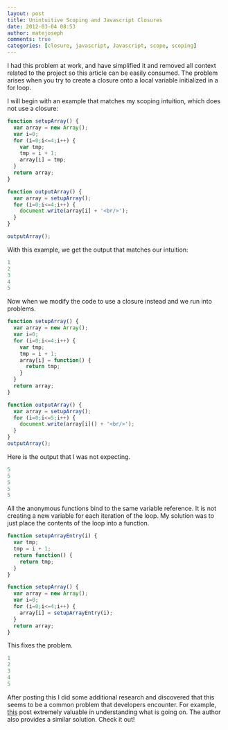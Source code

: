 ```yaml
---
layout: post
title: Unintuitive Scoping and Javascript Closures
date: 2012-03-04 08:53
author: matejoseph
comments: true
categories: [closure, javascript, Javascript, scope, scoping]
---
```

I had this problem at work, and have simplified it and removed all context related to the project so this article can be easily consumed. The problem arises when you try to create a closure onto a local variable initialized in a for loop.

I will begin with an example that matches my scoping intuition, which does not use a closure:

```javascript
function setupArray() {
  var array = new Array();
  var i=0;
  for (i=0;i<=4;i++) {
    var tmp;
    tmp = i + 1;
    array[i] = tmp;
  }
  return array;
}

function outputArray() {
  var array = setupArray();
  for (i=0;i<=4;i++) {
    document.write(array[i] + '<br/>');
  }
}

outputArray();
```

With this example, we get the output that matches our intuition:

```javascript
1
2
3
4
5
```

Now when we modify the code to use a closure instead and we run into problems.

```javascript
function setupArray() {
  var array = new Array();
  var i=0;
  for (i=0;i<=4;i++) {
    var tmp;
    tmp = i + 1;
    array[i] = function() {
      return tmp;
    }
  }
  return array;
}

function outputArray() {
  var array = setupArray();
  for (i=0;i<=5;i++) {
    document.write(array[i]() + '<br/>');
  }
}
outputArray();
```

Here is the output that I was not expecting.

```javascript
5
5
5
5
5
```

All the anonymous functions bind to the same variable reference. It is not creating a new variable for each iteration of the loop. My solution was to just place the contents of the loop into a function.

```javascript
function setupArrayEntry(i) {
  var tmp;
  tmp = i + 1;
  return function() {
    return tmp;
  }
}

function setupArray() {
  var array = new Array();
  var i=0;
  for (i=0;i<=4;i++) {
    array[i] = setupArrayEntry(i);
  }
  return array;
}
```

This fixes the problem.

```javascript
1
2
3
4
5
```

After posting this I did some additional research and discovered that this seems to be a common problem that developers encounter. For example, <a href="http://robertnyman.com/2008/10/09/explaining-javascript-scope-and-closures/">this</a> post extremely valuable in understanding what is going on. The author also provides a similar solution. Check it out!
